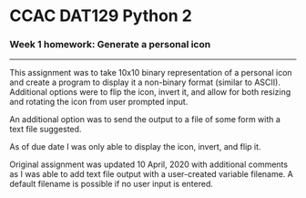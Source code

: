 # CCAC DAT129 Python 2
### Week 1 homework: Generate a personal icon
<hr>
This assignment was to take 10x10 binary representation of a personal icon and create a program to display it a non-binary format (similar to ASCII).  
Additional options were to flip the icon, invert it, and allow for both resizing and rotating the icon from user prompted input.  

An additional option was to send the output to a file of some form with a text file suggested.
  
As of due date I was only able to display the icon, invert, and flip it.

Original assignment was updated 10 April, 2020 with additional comments as I was able to add text file output with a user-created variable filename. A default filename is possible if no user input is entered.